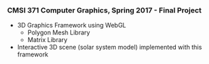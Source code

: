### **CMSI 371** Computer Graphics, Spring 2017 - Final Project

- 3D Graphics Framework using WebGL
  - Polygon Mesh Library
  - Matrix Library
- Interactive 3D scene (solar system model) implemented with this framework